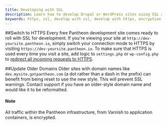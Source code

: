 ```yaml
---
title: Developing with SSL
description: Learn how to develop Drupal or WordPress sites using SSL and HTTPS on Pantheon environments.
keywords: https, ssl, develop with ssl, develop with https, encryption, security, enable ssl, enable ssl on dev, add ssl to dev, add https to dev, add https to environment, add ssl to environment
---
```

##Switch to HTTPS
Every free Pantheon development site comes ready to roll with SSL for development. If you're viewing your site at `http://dev-yoursite.pantheon.io`, simply switch your connection mode to HTTPS by visiting `https://dev-yoursite.pantheon.io`. To make sure that HTTPS is used every time you visit a site, add logic to `settings.php` or `wp-config.php` to [redirect all incoming requests to HTTPS](/docs/articles/sites/code/redirect-incoming-requests/).

##Update Older Domains
Older sites with domain names like `dev.mysite.gotpantheon.com` (a dot rather than a dash in the prefix) can benefit from being reset to use the new style. This will prevent SSL warnings. Contact support if you have an older-style domain name and would like it to be reformatted.

<div class="alert alert-info" role="alert">
<h4>Note</h4>
All traffic within the Pantheon infrastructure, from Varnish to application containers, is encrypted.</div>
